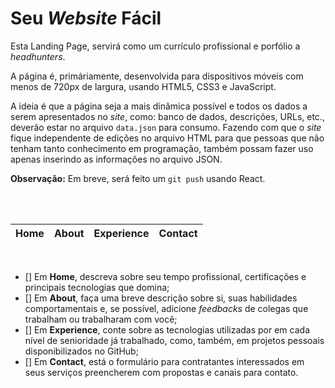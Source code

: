 Seu _Website_ Fácil
===

Esta Landing Page, servirá como um currículo profissional e porfólio a _headhunters_.

A página é, primáriamente, desenvolvida para dispositivos móveis com menos de 720px de largura, usando HTML5, CSS3 e JavaScript.

A ideia é que a página seja a mais dinâmica possível e todos os dados a serem apresentados no _site_, como: banco de dados, descrições, URLs, etc., deverão estar no arquivo ```data.json``` para consumo. Fazendo com que o _site_ fique independente de edições no arquivo HTML para que pessoas que não tenham tanto conhecimento em programação, também possam fazer uso apenas inserindo as informações no arquivo JSON.

**Observação:** Em breve, será feito um ```git push``` usando React.

</br>
</br>

| Home | About | Experience | Contact |
| - | - | - | - |

</br>

- [] Em **Home**, descreva sobre seu tempo profissional, certificações e principais tecnologias que domina;
- [] Em **About**, faça uma breve descrição sobre si, suas habilidades comportamentais e, se possível, adicione _feedbacks_ de colegas que trabalham ou trabalharam com você;
- [] Em **Experience**, conte sobre as tecnologias utilizadas por em cada nível de senioridade já trabalhado, como, também, em projetos pessoais disponibilizados no GitHub;
- [] Em **Contact**, está o formulário para contratantes interessados em seus serviços preencherem com propostas e canais para contato.
